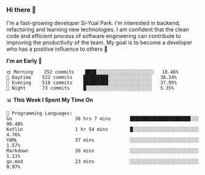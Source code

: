### Hi there 👋


I'm a fast-growing developer Si-Yual Park. I'm interested in backend, refactoring and learning new technologies. I am confident that the clean code and efficient process of software engineering can contribute to improving the productivity of the team. My goal is to become a developer who has a positive influence to others 🔭

<!--START_SECTION:waka-->
**I'm an Early 🐤** 

```text
🌞 Morning    252 commits    ████░░░░░░░░░░░░░░░░░░░░░   18.46% 
🌆 Daytime    522 commits    █████████░░░░░░░░░░░░░░░░   38.24% 
🌃 Evening    518 commits    █████████░░░░░░░░░░░░░░░░   37.95% 
🌙 Night      73 commits     █░░░░░░░░░░░░░░░░░░░░░░░░   5.35%

```


📊 **This Week I Spent My Time On** 

```text
💬 Programming Languages: 
Go                       36 hrs 7 mins       ██████████████████████░░░   90.48% 
Kotlin                   1 hr 54 mins        █░░░░░░░░░░░░░░░░░░░░░░░░   4.76% 
YAML                     37 mins             ░░░░░░░░░░░░░░░░░░░░░░░░░   1.57% 
Markdown                 26 mins             ░░░░░░░░░░░░░░░░░░░░░░░░░   1.11% 
go.mod                   23 mins             ░░░░░░░░░░░░░░░░░░░░░░░░░   0.97%

```


<!--END_SECTION:waka-->
